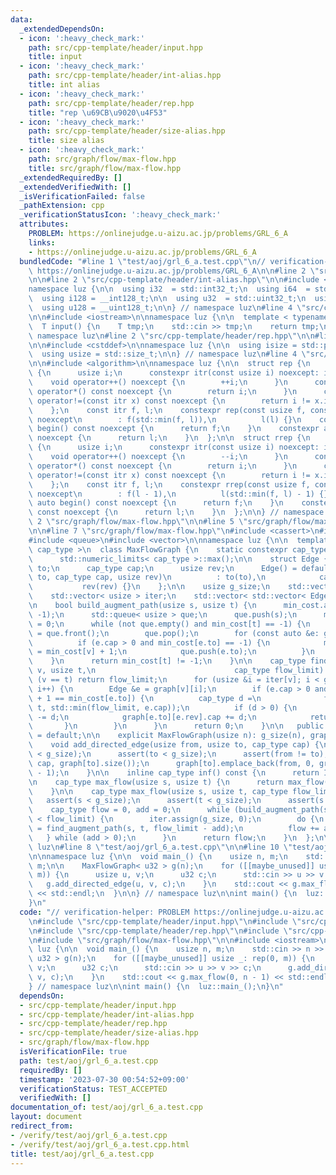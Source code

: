 ```yaml
---
data:
  _extendedDependsOn:
  - icon: ':heavy_check_mark:'
    path: src/cpp-template/header/input.hpp
    title: input
  - icon: ':heavy_check_mark:'
    path: src/cpp-template/header/int-alias.hpp
    title: int alias
  - icon: ':heavy_check_mark:'
    path: src/cpp-template/header/rep.hpp
    title: "rep \u69CB\u9020\u4F53"
  - icon: ':heavy_check_mark:'
    path: src/cpp-template/header/size-alias.hpp
    title: size alias
  - icon: ':heavy_check_mark:'
    path: src/graph/flow/max-flow.hpp
    title: src/graph/flow/max-flow.hpp
  _extendedRequiredBy: []
  _extendedVerifiedWith: []
  _isVerificationFailed: false
  _pathExtension: cpp
  _verificationStatusIcon: ':heavy_check_mark:'
  attributes:
    PROBLEM: https://onlinejudge.u-aizu.ac.jp/problems/GRL_6_A
    links:
    - https://onlinejudge.u-aizu.ac.jp/problems/GRL_6_A
  bundledCode: "#line 1 \"test/aoj/grl_6_a.test.cpp\"\n// verification-helper: PROBLEM\
    \ https://onlinejudge.u-aizu.ac.jp/problems/GRL_6_A\n\n#line 2 \"src/cpp-template/header/input.hpp\"\
    \n\n#line 2 \"src/cpp-template/header/int-alias.hpp\"\n\n#include <cstdint>\n\n\
    namespace luz {\n\n  using i32  = std::int32_t;\n  using i64  = std::int64_t;\n\
    \  using i128 = __int128_t;\n\n  using u32  = std::uint32_t;\n  using u64  = std::uint64_t;\n\
    \  using u128 = __uint128_t;\n\n} // namespace luz\n#line 4 \"src/cpp-template/header/input.hpp\"\
    \n\n#include <iostream>\n\nnamespace luz {\n\n  template < typename T = i64 >\n\
    \  T input() {\n    T tmp;\n    std::cin >> tmp;\n    return tmp;\n  }\n\n} //\
    \ namespace luz\n#line 2 \"src/cpp-template/header/rep.hpp\"\n\n#line 2 \"src/cpp-template/header/size-alias.hpp\"\
    \n\n#include <cstddef>\n\nnamespace luz {\n\n  using isize = std::ptrdiff_t;\n\
    \  using usize = std::size_t;\n\n} // namespace luz\n#line 4 \"src/cpp-template/header/rep.hpp\"\
    \n\n#include <algorithm>\n\nnamespace luz {\n\n  struct rep {\n    struct itr\
    \ {\n      usize i;\n      constexpr itr(const usize i) noexcept: i(i) {}\n  \
    \    void operator++() noexcept {\n        ++i;\n      }\n      constexpr usize\
    \ operator*() const noexcept {\n        return i;\n      }\n      constexpr bool\
    \ operator!=(const itr x) const noexcept {\n        return i != x.i;\n      }\n\
    \    };\n    const itr f, l;\n    constexpr rep(const usize f, const usize l)\
    \ noexcept\n        : f(std::min(f, l)),\n          l(l) {}\n    constexpr auto\
    \ begin() const noexcept {\n      return f;\n    }\n    constexpr auto end() const\
    \ noexcept {\n      return l;\n    }\n  };\n\n  struct rrep {\n    struct itr\
    \ {\n      usize i;\n      constexpr itr(const usize i) noexcept: i(i) {}\n  \
    \    void operator++() noexcept {\n        --i;\n      }\n      constexpr usize\
    \ operator*() const noexcept {\n        return i;\n      }\n      constexpr bool\
    \ operator!=(const itr x) const noexcept {\n        return i != x.i;\n      }\n\
    \    };\n    const itr f, l;\n    constexpr rrep(const usize f, const usize l)\
    \ noexcept\n        : f(l - 1),\n          l(std::min(f, l) - 1) {}\n    constexpr\
    \ auto begin() const noexcept {\n      return f;\n    }\n    constexpr auto end()\
    \ const noexcept {\n      return l;\n    }\n  };\n\n} // namespace luz\n#line\
    \ 2 \"src/graph/flow/max-flow.hpp\"\n\n#line 5 \"src/graph/flow/max-flow.hpp\"\
    \n\n#line 7 \"src/graph/flow/max-flow.hpp\"\n#include <cassert>\n#include <limits>\n\
    #include <queue>\n#include <vector>\n\nnamespace luz {\n\n  template < typename\
    \ cap_type >\n  class MaxFlowGraph {\n    static constexpr cap_type INF =\n  \
    \      std::numeric_limits< cap_type >::max();\n\n    struct Edge {\n      usize\
    \ to;\n      cap_type cap;\n      usize rev;\n      Edge() = default;\n      Edge(usize\
    \ to, cap_type cap, usize rev)\n          : to(to),\n            cap(cap),\n \
    \           rev(rev) {}\n    };\n\n    usize g_size;\n    std::vector< i32 > min_cost;\n\
    \    std::vector< usize > iter;\n    std::vector< std::vector< Edge > > graph;\n\
    \n    bool build_augment_path(usize s, usize t) {\n      min_cost.assign(g_size,\
    \ -1);\n      std::queue< usize > que;\n      que.push(s);\n      min_cost[s]\
    \ = 0;\n      while (not que.empty() and min_cost[t] == -1) {\n        usize v\
    \ = que.front();\n        que.pop();\n        for (const auto &e: graph[v]) {\n\
    \          if (e.cap > 0 and min_cost[e.to] == -1) {\n            min_cost[e.to]\
    \ = min_cost[v] + 1;\n            que.push(e.to);\n          }\n        }\n  \
    \    }\n      return min_cost[t] != -1;\n    }\n\n    cap_type find_augment_path(usize\
    \ v, usize t,\n                               cap_type flow_limit) {\n      if\
    \ (v == t) return flow_limit;\n      for (usize &i = iter[v]; i < graph[v].size();\
    \ i++) {\n        Edge &e = graph[v][i];\n        if (e.cap > 0 and min_cost[v]\
    \ + 1 == min_cost[e.to]) {\n          cap_type d =\n              find_augment_path(e.to,\
    \ t, std::min(flow_limit, e.cap));\n          if (d > 0) {\n            e.cap\
    \ -= d;\n            graph[e.to][e.rev].cap += d;\n            return d;\n   \
    \       }\n        }\n      }\n      return 0;\n    }\n\n   public:\n    MaxFlowGraph()\
    \ = default;\n\n    explicit MaxFlowGraph(usize n): g_size(n), graph(n) {}\n\n\
    \    void add_directed_edge(usize from, usize to, cap_type cap) {\n      assert(from\
    \ < g_size);\n      assert(to < g_size);\n      assert(from != to);\n      graph[from].emplace_back(to,\
    \ cap, graph[to].size());\n      graph[to].emplace_back(from, 0, graph[from].size()\
    \ - 1);\n    }\n\n    inline cap_type inf() const {\n      return INF;\n    }\n\
    \n    cap_type max_flow(usize s, usize t) {\n      return max_flow(s, t, inf());\n\
    \    }\n\n    cap_type max_flow(usize s, usize t, cap_type flow_limit) {\n   \
    \   assert(s < g_size);\n      assert(t < g_size);\n      assert(s != t);\n  \
    \    cap_type flow = 0, add = 0;\n      while (build_augment_path(s, t) and flow\
    \ < flow_limit) {\n        iter.assign(g_size, 0);\n        do {\n          add\
    \ = find_augment_path(s, t, flow_limit - add);\n          flow += add;\n     \
    \   } while (add > 0);\n      }\n      return flow;\n    }\n  };\n\n} // namespace\
    \ luz\n#line 8 \"test/aoj/grl_6_a.test.cpp\"\n\n#line 10 \"test/aoj/grl_6_a.test.cpp\"\
    \n\nnamespace luz {\n\n  void main_() {\n    usize n, m;\n    std::cin >> n >>\
    \ m;\n\n    MaxFlowGraph< u32 > g(n);\n    for ([[maybe_unused]] usize _: rep(0,\
    \ m)) {\n      usize u, v;\n      u32 c;\n      std::cin >> u >> v >> c;\n   \
    \   g.add_directed_edge(u, v, c);\n    }\n    std::cout << g.max_flow(0, n - 1)\
    \ << std::endl;\n  }\n\n} // namespace luz\n\nint main() {\n  luz::main_();\n\
    }\n"
  code: "// verification-helper: PROBLEM https://onlinejudge.u-aizu.ac.jp/problems/GRL_6_A\n\
    \n#include \"src/cpp-template/header/input.hpp\"\n#include \"src/cpp-template/header/int-alias.hpp\"\
    \n#include \"src/cpp-template/header/rep.hpp\"\n#include \"src/cpp-template/header/size-alias.hpp\"\
    \n#include \"src/graph/flow/max-flow.hpp\"\n\n#include <iostream>\n\nnamespace\
    \ luz {\n\n  void main_() {\n    usize n, m;\n    std::cin >> n >> m;\n\n    MaxFlowGraph<\
    \ u32 > g(n);\n    for ([[maybe_unused]] usize _: rep(0, m)) {\n      usize u,\
    \ v;\n      u32 c;\n      std::cin >> u >> v >> c;\n      g.add_directed_edge(u,\
    \ v, c);\n    }\n    std::cout << g.max_flow(0, n - 1) << std::endl;\n  }\n\n\
    } // namespace luz\n\nint main() {\n  luz::main_();\n}\n"
  dependsOn:
  - src/cpp-template/header/input.hpp
  - src/cpp-template/header/int-alias.hpp
  - src/cpp-template/header/rep.hpp
  - src/cpp-template/header/size-alias.hpp
  - src/graph/flow/max-flow.hpp
  isVerificationFile: true
  path: test/aoj/grl_6_a.test.cpp
  requiredBy: []
  timestamp: '2023-07-30 00:54:52+09:00'
  verificationStatus: TEST_ACCEPTED
  verifiedWith: []
documentation_of: test/aoj/grl_6_a.test.cpp
layout: document
redirect_from:
- /verify/test/aoj/grl_6_a.test.cpp
- /verify/test/aoj/grl_6_a.test.cpp.html
title: test/aoj/grl_6_a.test.cpp
---
```

